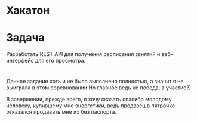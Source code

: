    # Хакатон
# Задача
Разработать REST API для получения расписания занятий и веб-интерфейс для его просмотра.

#

Данное задание хоть и не было выполнено полностью, а значит я не выиграла в этом соревновании 
Но главное ведь не победа, а участие?)

В завершении, прежде всего, я хочу сказать спасибо молодому человеку, купившему мне энергетики, ведь продавец в пятрочке отказался продавать мне их без паспорта.
